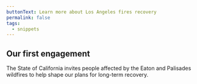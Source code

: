 ```yaml
---
buttonText: Learn more about Los Angeles fires recovery
permalink: false
tags:
  - snippets
--- 
```

## Our first engagement

The State of California invites people affected by the Eaton and Palisades wildfires to help shape our plans for long-term recovery.